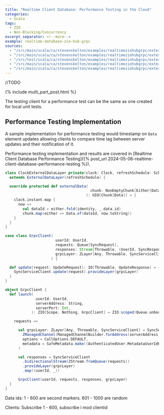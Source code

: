 ```yaml
---
title: "Realtime Client Database: Performance Testing in the Cloud"
categories:
  - Scala
tags:
  - ZIO
  - Non-Blocking/Concurrency
excerpt_separator: <!--more-->
example: realtime-database-zio-hub-grpc
sources:
  - "/src/main/scala/ca/stevenskelton/examples/realtimeziohubgrpc/externaldata/Main.scala"
  - "/src/main/scala/ca/stevenskelton/examples/realtimeziohubgrpc/externaldata/ZSyncServiceImpl.scala"
  - "/src/test/scala/ca/stevenskelton/examples/realtimeziohubgrpc/externaldata/ZSyncServiceImplSpec.scala"
  - "/src/main/scala/ca/stevenskelton/examples/realtimeziohubgrpc/externaldata/ExternalDataLayer.scala"
  - "/src/main/scala/ca/stevenskelton/examples/realtimeziohubgrpc/externaldata/performance/ClockExternalDataLayer.scala"
---
```


//TODO
<!--more-->

{% include multi_part_post.html %}

The testing client for a performance test can be the same as one created for local unit tests.

## Performance Testing Implementation

A sample implementation for performance testing would timestamp on `Data` element updates allowing clients to compare
time lag between server updates and their notification of it.

Performance testing implementation and results are covered in [Realtime Client Database Performance Testing]({% post_url
2024-05-06-realtime-client-database-performance-testing %}).

```scala
class ClockExternalDataLayer private(clock: Clock, refreshSchedule: Schedule[Any, Any, Any])
  extends ExternalDataLayer(refreshSchedule) {

  override protected def externalData(
                                       chunk: NonEmptyChunk[Either[DataId, DataRecord]]
                                     ): UIO[Chunk[Data]] = {
    clock.instant.map {
      now =>
        val dataId = either.fold(identity, _.data.id)
        chunk.map(either => Data.of(dataId, now.toString))
    }
  }
}
```



```scala
case class GrpcClient(
                       userId: UserId,
                       requests: Queue[SyncRequest],
                       responses: Stream[Throwable, (UserId, SyncResponse)],
                       grpcLayer: ZLayer[Any, Throwable, SyncServiceClient],
                     ) {

  def update(request: UpdateRequest): IO[Throwable, UpdateResponse] = {
    SyncServiceClient.update(request).provideLayer(grpcLayer)
  }
}
```

```scala
object GrpcClient {
  def launch(
              userId: UserId,
              serverAddress: String,
              serverPort: Int,
            ): ZIO[Scope, Nothing, GrpcClient] = ZIO.scoped(Queue.unbounded[SyncRequest]).map {

    requests =>

      val grpcLayer: ZLayer[Any, Throwable, SyncServiceClient] = SyncServiceClient.live(
        ZManagedChannel(ManagedChannelBuilder.forAddress(serverAddress, serverPort).usePlaintext()),
        options = CallOptions.DEFAULT,
        metadata = SafeMetadata.make((AuthenticatedUser.MetadataUserIdKey, userId.toString)),
      )

      val responses = SyncServiceClient
        .bidirectionalStream(ZStream.fromQueue(requests))
        .provideLayer(grpcLayer)
        .map((userId, _))

      GrpcClient(userId, requests, responses, grpcLayer)
  }
}
```

Data ids: 
1 - 600 are second markers.
601 - 1000 are random

Clients:
Subscribe 1 - 600, subscribe i mod clientid